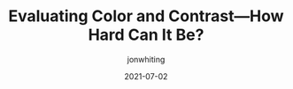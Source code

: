 ---
author: jonwhiting
date: 2021-07-02
publisher: webaim
tags:
  - accessibility
  - colors
  - contrast
target_url: https://webaim.org/blog/contrast-how-hard-can-it-be/
title: Evaluating Color and Contrast—How Hard Can It Be?
---